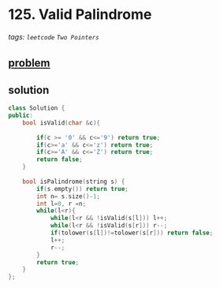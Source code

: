# 125. Valid Palindrome



###### tags: `leetcode` `Two Pointers`

## [problem](https://leetcode.com/problems/valid-palindrome/)


## solution 

```c++
class Solution {
public:
    bool isValid(char &c){
        
        if(c >= '0' && c<='9') return true;
        if(c>='a' && c<='z') return true;
        if(c>='A' && c<='Z') return true;
        return false;
    }
    
    bool isPalindrome(string s) {
        if(s.empty()) return true;
        int n= s.size()-1;
        int l=0, r =n;
        while(l<r){
            while(l<r && !isValid(s[l])) l++;
            while(l<r && !isValid(s[r])) r--;
            if(tolower(s[l])!=tolower(s[r])) return false;
            l++;
            r--;
        }
        return true;
    }
};
```